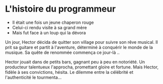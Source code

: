 # L'histoire du programmeur

- Il était une fois un jeune chaperon rouge
- Celui-ci rendu visite à sa grand mère
- Mais fut face à un loup qui la dévora

Un jour, Hector décida de quitter son village pour suivre son rêve musical. Il prit sa guitare et partit à l'aventure, déterminé à conquérir le monde de la musique. Sa quête de renommée commença ce jour-là ..

Hector jouait dans de petits bars, gagnant peu à peu en notoriété. Un producteur talentueux l'approcha, promettant gloire et fortune. Mais Hector, fidèle à ses convictions, hésita. Le dilemme entre la célébrité et l'authenticité le tourmenta…

